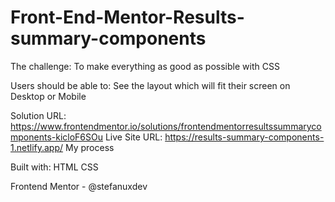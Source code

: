 # Front-End-Mentor-Results-summary-components

The challenge:
To make everything as good as possible with CSS


Users should be able to:
See the layout which will fit their screen on Desktop or Mobile



Solution URL: https://www.frontendmentor.io/solutions/frontendmentorresultssummarycomponents-kicloF6SOu
Live Site URL: https://results-summary-components-1.netlify.app/
My process




Built with:
HTML
CSS






Frontend Mentor - @stefanuxdev

